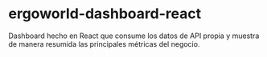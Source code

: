 # ergoworld-dashboard-react
Dashboard hecho en React que consume los datos de API propia y muestra de manera resumida las principales métricas del negocio.
